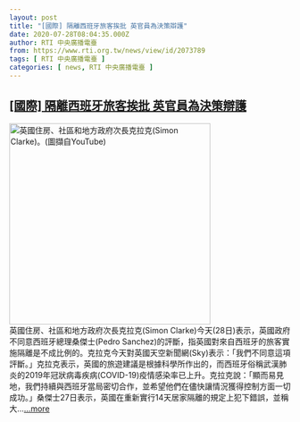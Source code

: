 ```yaml
---
layout: post
title: "[國際] 隔離西班牙旅客挨批 英官員為決策辯護"
date: 2020-07-28T08:04:35.000Z
author: RTI 中央廣播電臺
from: https://www.rti.org.tw/news/view/id/2073789
tags: [ RTI 中央廣播電臺 ]
categories: [ news, RTI 中央廣播電臺 ]
---
```

<!--1595923475000-->
[[國際] 隔離西班牙旅客挨批 英官員為決策辯護](https://www.rti.org.tw/news/view/id/2073789)
------

<div>
<img src="https://static.rti.org.tw/assets/thumbnails/2020/07/28/94c51c95edb938f03860d5e00f81087d.png" width="360" alt="英國住房、社區和地方政府次長克拉克(Simon Clarke)。(圖擷自YouTube)" title="英國住房、社區和地方政府次長克拉克(Simon Clarke)。(圖擷自YouTube)"><br>英國住房、社區和地方政府次長克拉克(Simon Clarke)今天(28日)表示，英國政府不同意西班牙總理桑傑士(Pedro Sanchez)的評斷，指英國對來自西班牙的旅客實施隔離是不成比例的。克拉克今天對英國天空新聞網(Sky)表示：「我們不同意這項評斷。」克拉克表示，英國的旅遊建議是根據科學所作出的，而西班牙俗稱武漢肺炎的2019年冠狀病毒疾病(COVID-19)疫情感染率已上升。克拉克說：「顯而易見地，我們持續與西班牙當局密切合作，並希望他們在儘快讓情況獲得控制方面一切成功。」桑傑士27日表示，英國在重新實行14天居家隔離的規定上犯下錯誤，並稱大...<a target="_blank" href="https://www.rti.org.tw/news/view/id/2073789">...more</a>
</div>
